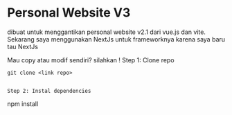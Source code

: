 # Personal Website V3 


dibuat untuk menggantikan personal website v2.1 dari vue.js dan vite. Sekarang saya menggunakan NextJs untuk frameworknya karena saya baru tau NextJs

Mau copy atau modif sendiri? silahkan !
Step 1: Clone repo

``` 
git clone <link repo>


Step 2: Instal dependencies
```
npm install